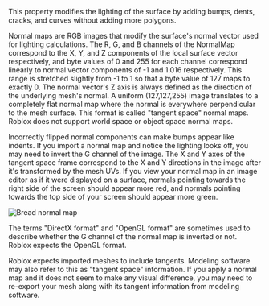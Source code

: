 This property modifies the lighting of the surface by adding bumps, dents,
cracks, and curves without adding more polygons.

Normal maps are RGB images that modify the surface's normal vector used
for lighting calculations. The R, G, and B channels of the NormalMap
correspond to the X, Y, and Z components of the local surface vector
respectively, and byte values of 0 and 255 for each channel correspond
linearly to normal vector components of -1 and 1.016 respectively. This
range is stretched slightly from -1 to 1 so that a byte value of 127 maps
to exactly 0. The normal vector's Z axis is always defined as the
direction of the underlying mesh's normal. A uniform (127,127,255) image
translates to a completely flat normal map where the normal is everywhere
perpendicular to the mesh surface. This format is called "tangent space"
normal maps. Roblox does not support world space or object space normal
maps.

Incorrectly flipped normal components can make bumps appear like indents.
If you import a normal map and notice the lighting looks off, you may need
to invert the G channel of the image. The X and Y axes of the tangent
space frame correspond to the X and Y directions in the image after it's
transformed by the mesh UVs. If you view your normal map in an image
editor as if it were displayed on a surface, normals pointing towards the
right side of the screen should appear more red, and normals pointing
towards the top side of your screen should appear more green.

![Bread normal map](https://prod.docsiteassets.roblox.com/assets/legacy/bread-nmap.png)

The terms "DirectX format" and "OpenGL format" are sometimes used to
describe whether the G channel of the normal map is inverted or not.
Roblox expects the OpenGL format.

Roblox expects imported meshes to include tangents. Modeling software may
also refer to this as "tangent space" information. If you apply a normal
map and it does not seem to make any visual difference, you may need to
re-export your mesh along with its tangent information from modeling
software.